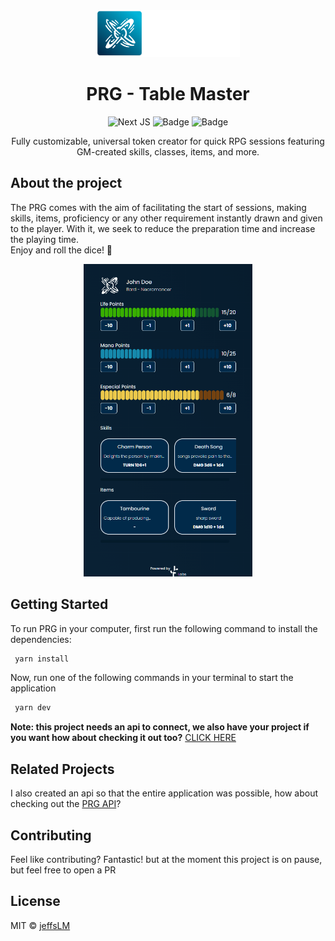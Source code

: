 <div align="center">
    <img height="75px" src="https://github.com/jeffsLM/prg-app/raw/master/public/images/logo_prg_tm%402x.png" alt="PRG Logo">
</div>

<h1 align="center">PRG - Table Master</h1>
<div  align="center">

![Next JS](https://img.shields.io/badge/Next-black?style=for-the-badge&logo=next.js&logoColor=white)
![Badge](https://img.shields.io/badge/TypeScript-007ACC?style=for-the-badge&logo=typescript&logoColor=white)
![Badge](https://img.shields.io/badge/CHAKRA_UI-319795?style=for-the-badge)

</div>
<p align="center">Fully customizable, universal token creator for quick RPG sessions featuring GM-created skills, classes, items, and more.</p>

<h2>About the project </h2>

<p>
The PRG comes with the aim of facilitating the start of sessions, making skills, items, proficiency or any other requirement instantly drawn and given to the player. With it, we seek to reduce the preparation time and increase the playing time. <br> Enjoy and roll the dice! 🎲</p>
<div align="center">
    <img height="500px" src="https://github.com/jeffsLM/prg-app/raw/master/src/assets/screenshots/playingScreen.png" alt="Fox Anima Logo">
</div>

<h2>Getting Started</h2>
<p>To run PRG in your computer, first run the following command to install the dependencies:</p>

```bash
 yarn install
```

<p>Now, run one of the following commands in your terminal to start the application</p>

```bash
 yarn dev
```

**Note: this project needs an api to connect, we also have your project if you want how about checking it out too?**
<a href="https://github.com/jeffsLM/prg-api">CLICK HERE</a>

<h2>Related Projects</h2>
<p>I also created an api so that the entire application was possible, how about checking out the <a href="https://github.com/jeffsLM/prg-api">PRG API</a>?</p>

<h2>Contributing</h2>
<p>Feel like contributing? Fantastic! but at the moment this project is on pause, but feel free to open a PR</p>

<h2>License</h2>
<p>MIT © <a href="https://github.com/jeffsLM">jeffsLM</a></p>
